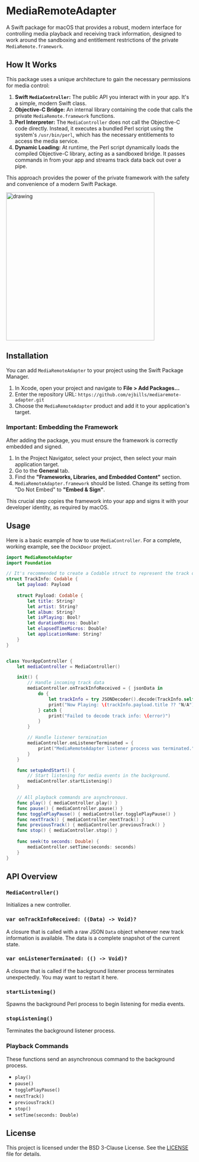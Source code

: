 # MediaRemoteAdapter

A Swift package for macOS that provides a robust, modern interface for controlling media playback and receiving track information, designed to work around the sandboxing and entitlement restrictions of the private `MediaRemote.framework`.

## How It Works
This package uses a unique architecture to gain the necessary permissions for media control:

1.  **Swift `MediaController`:** The public API you interact with in your app. It's a simple, modern Swift class.
2.  **Objective-C Bridge:** An internal library containing the code that calls the private `MediaRemote.framework` functions.
3.  **Perl Interpreter:** The `MediaController` does not call the Objective-C code directly. Instead, it executes a bundled Perl script using the system's `/usr/bin/perl`, which has the necessary entitlements to access the media service.
4.  **Dynamic Loading:** At runtime, the Perl script dynamically loads the compiled Objective-C library, acting as a sandboxed bridge. It passes commands in from your app and streams track data back out over a pipe.

This approach provides the power of the private framework with the safety and convenience of a modern Swift Package.

<img src="https://github.com/user-attachments/assets/ddb17380-37fd-4b63-803e-b82f616db48d" alt="drawing" width="400"/>

## Installation

You can add `MediaRemoteAdapter` to your project using the Swift Package Manager.

1.  In Xcode, open your project and navigate to **File > Add Packages...**
2.  Enter the repository URL: `https://github.com/ejbills/mediaremote-adapter.git`
3.  Choose the `MediaRemoteAdapter` product and add it to your application's target.

### Important: Embedding the Framework

After adding the package, you must ensure the framework is correctly embedded and signed.

1.  In the Project Navigator, select your project, then select your main application target.
2.  Go to the **General** tab.
3.  Find the **"Frameworks, Libraries, and Embedded Content"** section.
4.  `MediaRemoteAdapter.framework` should be listed. Change its setting from "Do Not Embed" to **"Embed & Sign"**.

This crucial step copies the framework into your app and signs it with your developer identity, as required by macOS.

## Usage

Here is a basic example of how to use `MediaController`. For a complete, working example, see the `DockDoor` project.

```swift
import MediaRemoteAdapter
import Foundation

// It's recommended to create a Codable struct to represent the track data.
struct TrackInfo: Codable {
    let payload: Payload
    
    struct Payload: Codable {
        let title: String?
        let artist: String?
        let album: String?
        let isPlaying: Bool?
        let durationMicros: Double?
        let elapsedTimeMicros: Double?
        let applicationName: String?
    }
}


class YourAppController {
    let mediaController = MediaController()

    init() {
        // Handle incoming track data
        mediaController.onTrackInfoReceived = { jsonData in
            do {
                let trackInfo = try JSONDecoder().decode(TrackInfo.self, from: jsonData)
                print("Now Playing: \(trackInfo.payload.title ?? "N/A") - Playing: \(trackInfo.payload.isPlaying ?? false)")
            } catch {
                print("Failed to decode track info: \(error)")
            }
        }

        // Handle listener termination
        mediaController.onListenerTerminated = {
            print("MediaRemoteAdapter listener process was terminated.")
        }
    }

    func setupAndStart() {
        // Start listening for media events in the background.
        mediaController.startListening()
    }

    // All playback commands are asynchronous.
    func play() { mediaController.play() }
    func pause() { mediaController.pause() }
    func togglePlayPause() { mediaController.togglePlayPause() }
    func nextTrack() { mediaController.nextTrack() }
    func previousTrack() { mediaController.previousTrack() }
    func stop() { mediaController.stop() }
    
    func seek(to seconds: Double) {
        mediaController.setTime(seconds: seconds)
    }
}
```

## API Overview

### `MediaController()`
Initializes a new controller.

### `var onTrackInfoReceived: ((Data) -> Void)?`
A closure that is called with a raw JSON `Data` object whenever new track information is available. The data is a complete snapshot of the current state.

### `var onListenerTerminated: (() -> Void)?`
A closure that is called if the background listener process terminates unexpectedly. You may want to restart it here.

### `startListening()`
Spawns the background Perl process to begin listening for media events.

### `stopListening()`
Terminates the background listener process.

### Playback Commands
These functions send an asynchronous command to the background process.
- `play()`
- `pause()`
- `togglePlayPause()`
- `nextTrack()`
- `previousTrack()`
- `stop()`
- `setTime(seconds: Double)`

## License

This project is licensed under the BSD 3-Clause License. See the [LICENSE](LICENSE) file for details.
